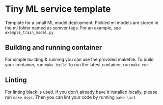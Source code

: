 # Tiny ML service template
Template for a small ML model deployment. Pickled ml models are stored in the ml folder named as semver tags. For an example, see `example_train_model.py`

## Building and running container
For simple building & running you can use the provided makefile.
To build your container, run `make build`
To run the latest container, run `make run`

## Linting
For linting black is used. If you don't already have it installed locally, please run `make deps`.
Then you can lint your code by running `make lint`
